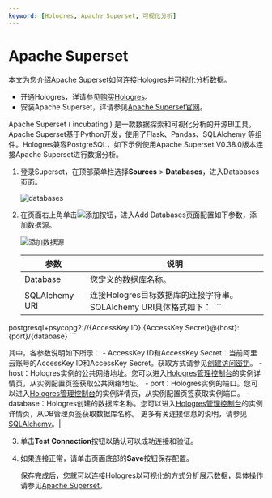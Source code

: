 ```yaml
---
keyword: [Hologres, Apache Superset, 可视化分析]
---
```


# Apache Superset

本文为您介绍Apache Superset如何连接Hologres并可视化分析数据。

-   开通Hologres，详请参见[购买Hologres](/cn.zh-CN/准备工作/购买Hologres.md)。
-   安装Apache Superset，详请参见[Apache Superset官网](https://superset.apache.org/resources)。

Apache Superset \( incubating \) 是一款数据探索和可视化分析的开源BI工具。Apache Superset基于Python开发，使用了Flask、Pandas、SQLAlchemy 等组件。Hologres兼容PostgreSQL，如下示例使用Apache Superset V0.38.0版本连接Apache Superset进行数据分析。

1.  登录Superset，在顶部菜单栏选择**Sources** \> **Databases**，进入Databases页面。

    ![databases](https://static-aliyun-doc.oss-accelerate.aliyuncs.com/assets/img/zh-CN/7412260161/p224572.png)

2.  在页面右上角单击![添加](https://static-aliyun-doc.oss-accelerate.aliyuncs.com/assets/img/zh-CN/7412260161/p224576.png)按钮，进入Add Databases页面配置如下参数，添加数据源。

    ![添加数据源](https://static-aliyun-doc.oss-accelerate.aliyuncs.com/assets/img/zh-CN/7412260161/p224628.png)

    |参数|说明|
    |--|--|
    |Database|您定义的数据库名称。|
    |SQLAlchemy URI|连接Hologres目标数据库的连接字符串。SQLAlchemy URI具体格式如下：    ```
postgresql+psycopg2://{AccessKey ID}:{AccessKey Secret}@{host}:{port}/{database}
    ```

其中，各参数说明如下所示：    -   AccessKey ID和AccessKey Secret：当前阿里云账号的AccessKey ID和AccessKey Secret。获取方式请参见[创建访问密钥](/cn.zh-CN/准备工作/准备阿里云账号.md)。
    -   host：Hologres实例的公共网络地址。您可以进入[Hologres管理控制台](https://hologram.console.aliyun.com/#/instance)的实例详情页，从实例配置页签获取公共网络地址。
    -   port：Hologres实例的端口。您可以进入[Hologres管理控制台](https://hologram.console.aliyun.com/#/instance)的实例详情页，从实例配置页签获取实例端口。
    -   database：Hologres创建的数据库名称。您可以进入[Hologres管理控制台](https://hologram.console.aliyun.com/#/instance)的实例详情页，从DB管理页签获取数据库名称。
更多有关连接信息的说明，请参见[SQLAlchemy](https://docs.sqlalchemy.org/en/12/core/engines.html#postgresql)。|

3.  单击**Test Connection**按钮以确认可以成功连接和验证。

4.  如果连接正常，请单击页面底部的**Save**按钮保存配置。

    保存完成后，您就可以连接Hologres以可视化的方式分析展示数据，具体操作请参见[Apache Superset](https://superset.apache.org/docs/databases/postgres)。


